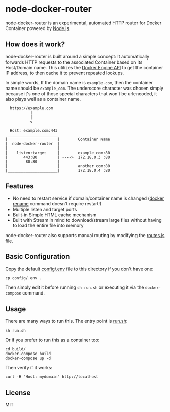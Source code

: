 node-docker-router
==================
node-docker-router is an experimental, automated HTTP router for Docker Container powered by [Node.js](https://nodejs.org/en/about/).

How does it work?
-----------------
node-docker-router is built around a simple concept: It automatically forwards HTTP requests to the associated Container based on its Host/Domain name. This utilizes the [Docker Engine API](https://docs.docker.com/engine/api/v1.41/#operation/ContainerInspect) to get the container IP address, to then cache it to prevent repeated lookups.

In simple words, If the domain name is `example.com`, then the container name should be `example_com`.
The underscore character was chosen simply because it's one of those special characters that won't be urlencoded, it also plays well as a container name.
```
  https://example.com
           |
           |
           v

  Host: example.com:443
 ______________________
|                      |        Container Name
|  node-docker-router  |        
|                      |
|    listen:target     |        example_com:80
|       443:80         | ---->  172.18.0.3 :80
|        80:80         |
|                      |        another_com:80
|______________________|        172.18.0.4 :80
```

Features
--------
* No need to restart service if domain/container name is changed ([docker rename](https://docs.docker.com/engine/reference/commandline/rename/) command doesn't require restart!)
* Multiple listen and target ports
* Built-in Simple HTML cache mechanism
* Built with Stream in mind to download/stream large files without having to load the entire file into memory

node-docker-router also supports manual routing by modifying the [routes.js](config/routes.js) file.

Basic Configuration
-------------------
Copy the default [config/.env](config/.env) file to this directory if you don't have one:
```
cp config/.env .
```

Then simply edit it before running `sh run.sh` or executing it via the `docker-compose` command.

Usage
-----
There are many ways to run this. The entry point is [run.sh](run.sh):
```
sh run.sh
```

Or if you prefer to run this as a container too:
```
cd build/
docker-compose build
docker-compose up -d
```

Then verify if it works:
```
curl -H "Host: mydomain" http://localhost
```

License
-------
MIT
